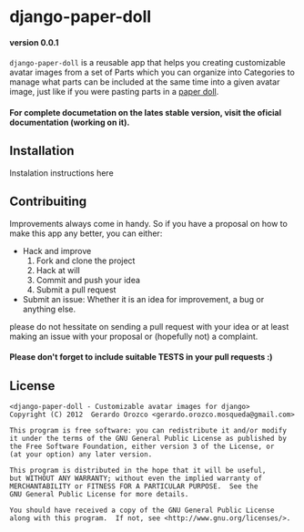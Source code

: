 # django-paper-doll
#### version 0.0.1

`django-paper-doll` is a reusable app that helps you creating customizable avatar images from a set of Parts which you can organize into Categories to manage what parts can be included at the same time into a given avatar image, just like if you were pasting parts in a [paper doll](https://www.google.com.mx/search?hl=es&tok=TaE2B-nJcW6NTbQ-EdPPQg&cp=8&gs_id=6&xhr=t&q=paper+doll&bav=on.2,or.r_gc.r_pw.r_cp.r_qf.&biw=1366&bih=653&ion=1&um=1&ie=UTF-8&tbm=isch&source=og&sa=N&tab=wi&ei=7xcrUOLxI-rmygHirYHYDQ).

#### For complete documetation on the lates stable version, visit the oficial documentation (working on it).

## Installation

Instalation instructions here

## Contribuiting

Improvements always come in handy.
So if you have a proposal on how to make this app any better, you can either:

  - Hack and improve
    1. Fork and clone the project
    2. Hack at will
    3. Commit and push your idea
    3. Submit a pull request
  - Submit an issue: Whether it is an idea for improvement, a bug or anything else.


please do not hessitate on sending a pull request with your idea
or at least making an issue with your proposal or (hopefully not) a complaint.

#### Please don't forget to include suitable TESTS in your pull requests :)

## License

    <django-paper-doll - Customizable avatar images for django>
    Copyright (C) 2012  Gerardo Orozco <gerardo.orozco.mosqueda@gmail.com>

    This program is free software: you can redistribute it and/or modify
    it under the terms of the GNU General Public License as published by
    the Free Software Foundation, either version 3 of the License, or
    (at your option) any later version.

    This program is distributed in the hope that it will be useful,
    but WITHOUT ANY WARRANTY; without even the implied warranty of
    MERCHANTABILITY or FITNESS FOR A PARTICULAR PURPOSE.  See the
    GNU General Public License for more details.

    You should have received a copy of the GNU General Public License
    along with this program.  If not, see <http://www.gnu.org/licenses/>.
